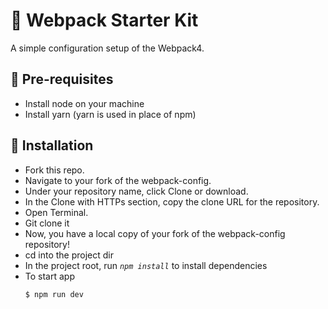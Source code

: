 # 🔻 Webpack Starter Kit
A simple configuration setup of the Webpack4.

## 📜 Pre-requisites 

* Install node on your machine
* Install yarn (yarn is used in place of npm)

## 📝 Installation

* Fork this repo.
* Navigate to your fork of the webpack-config.
* Under your repository name, click Clone or download.
* In the Clone with HTTPs section, copy the clone URL for the repository.
* Open Terminal.
* Git clone it
* Now, you have a local copy of your fork of the webpack-config repository!
* cd into the project dir
* In the project root, run *`npm install`* to install dependencies
* To start app 
  ``` 
  $ npm run dev
  ```

